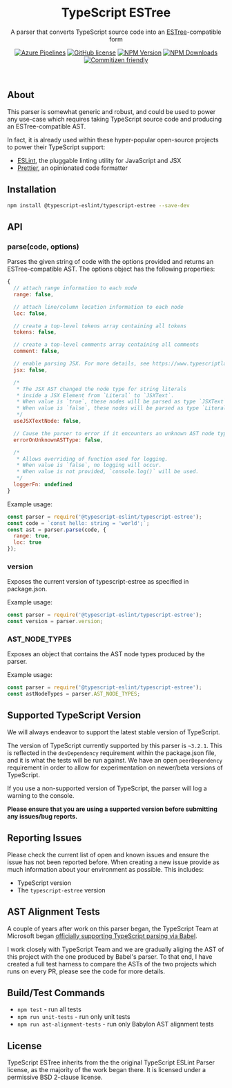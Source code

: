 <h1 align="center">TypeScript ESTree</h1>

<p align="center">A parser that converts TypeScript source code into an <a href="https://github.com/estree/estree">ESTree</a>-compatible form</p>

<p align="center">
    <a href="https://dev.azure.com/typescript-eslint/TypeScript%20ESLint/_build/latest?definitionId=1&branchName=master"><img src="https://dev.azure.com/typescript-eslint/TypeScript%20ESLint/_apis/build/status/typescript-eslint.typescript-eslint?branchName=master" alt="Azure Pipelines"/></a>
    <a href="https://github.com/typescript-eslint/typescript-eslint/blob/master/LICENSE"><img src="https://img.shields.io/npm/l/typescript-estree.svg?style=flat-square" alt="GitHub license" /></a>
    <a href="https://www.npmjs.com/package/@typescript-eslint/typescript-estree"><img src="https://img.shields.io/npm/v/@typescript-eslint/typescript-estree.svg?style=flat-square" alt="NPM Version" /></a>
    <a href="https://www.npmjs.com/package/@typescript-eslint/typescript-estree"><img src="https://img.shields.io/npm/dm/@typescript-eslint/typescript-estree.svg?style=flat-square" alt="NPM Downloads" /></a>
    <a href="http://commitizen.github.io/cz-cli/"><img src="https://img.shields.io/badge/commitizen-friendly-brightgreen.svg?style=flat-square" alt="Commitizen friendly" /></a>
</p>

<br>

## About

This parser is somewhat generic and robust, and could be used to power any use-case which requires taking TypeScript source code and producing an ESTree-compatible AST.

In fact, it is already used within these hyper-popular open-source projects to power their TypeScript support:

- [ESLint](https://eslint.org), the pluggable linting utility for JavaScript and JSX
- [Prettier](https://prettier.io), an opinionated code formatter

## Installation

```sh
npm install @typescript-eslint/typescript-estree --save-dev
```

## API

### parse(code, options)

Parses the given string of code with the options provided and returns an ESTree-compatible AST. The options object has the following properties:

```js
{
  // attach range information to each node
  range: false,

  // attach line/column location information to each node
  loc: false,

  // create a top-level tokens array containing all tokens
  tokens: false,

  // create a top-level comments array containing all comments
  comment: false,

  // enable parsing JSX. For more details, see https://www.typescriptlang.org/docs/handbook/jsx.html
  jsx: false,

  /*
   * The JSX AST changed the node type for string literals
   * inside a JSX Element from `Literal` to `JSXText`.
   * When value is `true`, these nodes will be parsed as type `JSXText`.
   * When value is `false`, these nodes will be parsed as type `Literal`.
   */
  useJSXTextNode: false,

  // Cause the parser to error if it encounters an unknown AST node type (useful for testing)
  errorOnUnknownASTType: false,

  /*
   * Allows overriding of function used for logging.
   * When value is `false`, no logging will occur.
   * When value is not provided, `console.log()` will be used.
   */
  loggerFn: undefined
}
```

Example usage:

```js
const parser = require('@typescript-eslint/typescript-estree');
const code = `const hello: string = 'world';`;
const ast = parser.parse(code, {
  range: true,
  loc: true
});
```

### version

Exposes the current version of typescript-estree as specified in package.json.

Example usage:

```js
const parser = require('@typescript-eslint/typescript-estree');
const version = parser.version;
```

### AST_NODE_TYPES

Exposes an object that contains the AST node types produced by the parser.

Example usage:

```js
const parser = require('@typescript-eslint/typescript-estree');
const astNodeTypes = parser.AST_NODE_TYPES;
```

## Supported TypeScript Version

We will always endeavor to support the latest stable version of TypeScript.

The version of TypeScript currently supported by this parser is `~3.2.1`. This is reflected in the `devDependency` requirement within the package.json file, and it is what the tests will be run against. We have an open `peerDependency` requirement in order to allow for experimentation on newer/beta versions of TypeScript.

If you use a non-supported version of TypeScript, the parser will log a warning to the console.

**Please ensure that you are using a supported version before submitting any issues/bug reports.**

## Reporting Issues

Please check the current list of open and known issues and ensure the issue has not been reported before. When creating a new issue provide as much information about your environment as possible. This includes:

- TypeScript version
- The `typescript-estree` version

## AST Alignment Tests

A couple of years after work on this parser began, the TypeScript Team at Microsoft began [officially supporting TypeScript parsing via Babel](https://blogs.msdn.microsoft.com/typescript/2018/08/27/typescript-and-babel-7/).

I work closely with TypeScript Team and we are gradually aliging the AST of this project with the one produced by Babel's parser. To that end, I have created a full test harness to compare the ASTs of the two projects which runs on every PR, please see the code for more details.

## Build/Test Commands

- `npm test` - run all tests
- `npm run unit-tests` - run only unit tests
- `npm run ast-alignment-tests` - run only Babylon AST alignment tests

## License

TypeScript ESTree inherits from the the original TypeScript ESLint Parser license, as the majority of the work began there. It is licensed under a permissive BSD 2-clause license.
